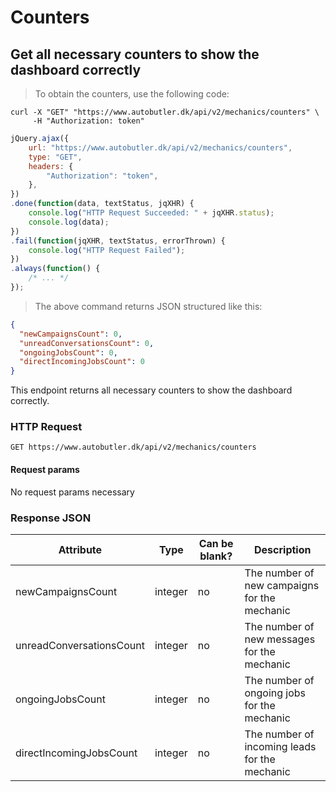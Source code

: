 # Counters

## Get all necessary counters to show the dashboard correctly

> To obtain the counters, use the following code:

```shell
curl -X "GET" "https://www.autobutler.dk/api/v2/mechanics/counters" \
     -H "Authorization: token"
```

```javascript
jQuery.ajax({
    url: "https://www.autobutler.dk/api/v2/mechanics/counters",
    type: "GET",
    headers: {
        "Authorization": "token",
    },
})
.done(function(data, textStatus, jqXHR) {
    console.log("HTTP Request Succeeded: " + jqXHR.status);
    console.log(data);
})
.fail(function(jqXHR, textStatus, errorThrown) {
    console.log("HTTP Request Failed");
})
.always(function() {
    /* ... */
});

```

> The above command returns JSON structured like this:

```json
{
  "newCampaignsCount": 0,
  "unreadConversationsCount": 0,
  "ongoingJobsCount": 0,
  "directIncomingJobsCount": 0
}
```

This endpoint returns all necessary counters to show the dashboard correctly.

### HTTP Request

`GET https://www.autobutler.dk/api/v2/mechanics/counters`

#### Request params
No request params necessary

### Response JSON

Attribute                  | Type          | Can be blank? | Description
---------------------------| ------------- | ------------- | ---------------------------------------------
newCampaignsCount          | integer       | no            | The number of new campaigns for the mechanic
unreadConversationsCount   | integer       | no            | The number of new messages for the mechanic
ongoingJobsCount           | integer       | no            | The number of ongoing jobs for the mechanic
directIncomingJobsCount    | integer       | no            | The number of incoming leads for the mechanic

